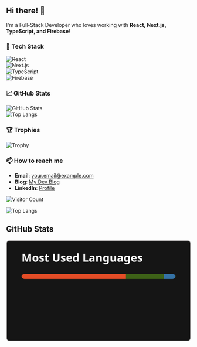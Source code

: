 ## Hi there! 👋  
I'm a Full-Stack Developer who loves working with **React, Next.js, TypeScript, and Firebase**!  

### 🔧 Tech Stack  
![React](https://img.shields.io/badge/React-61DAFB?style=for-the-badge&logo=react&logoColor=white)  
![Next.js](https://img.shields.io/badge/Next.js-000000?style=for-the-badge&logo=next.js&logoColor=white)  
![TypeScript](https://img.shields.io/badge/TypeScript-3178C6?style=for-the-badge&logo=typescript&logoColor=white)  
![Firebase](https://img.shields.io/badge/Firebase-FFCA28?style=for-the-badge&logo=firebase&logoColor=white)  

### 📈 GitHub Stats  
![GitHub Stats](https://github-readme-stats.vercel.app/api?username=내_깃허브_ID&show_icons=true&theme=dark)  
![Top Langs](https://github-readme-stats.vercel.app/api/top-langs/?username=내_깃허브_ID&layout=compact&theme=dark)  

### 🏆 Trophies  
![Trophy](https://github-profile-trophy.vercel.app/?username=shjeon-96&theme=gruvbox)  

### 📫 How to reach me  
- **Email**: your.email@example.com  
- **Blog**: [My Dev Blog](https://yourblog.com)  
- **LinkedIn**: [Profile](https://linkedin.com/in/yourname)  

![Visitor Count](https://komarev.com/ghpvc/?username=shjeon-96&color=blue)  

![Top Langs](https://github-readme-stats.vercel.app/api/top-langs/?username=shjeon-96&layout=compact&theme=dark&hide=css,html)

## GitHub Stats
![GitHub Stats](./stats.svg)
